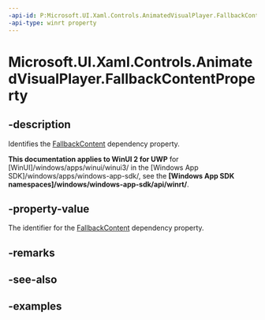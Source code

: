 ```yaml
---
-api-id: P:Microsoft.UI.Xaml.Controls.AnimatedVisualPlayer.FallbackContentProperty
-api-type: winrt property
---
```


<!-- Property syntax.
public DependencyProperty FallbackContentProperty { get; }
-->

# Microsoft.UI.Xaml.Controls.AnimatedVisualPlayer.FallbackContentProperty

## -description

Identifies the [FallbackContent](animatedvisualplayer_fallbackcontent.md) dependency property.

**This documentation applies to WinUI 2 for UWP** for [WinUI]/windows/apps/winui/winui3/ in the [Windows App SDK]/windows/apps/windows-app-sdk/, see the **[Windows App SDK namespaces]/windows/windows-app-sdk/api/winrt/**.

## -property-value

The identifier for the [FallbackContent](animatedvisualplayer_fallbackcontent.md) dependency property.

## -remarks

## -see-also

## -examples

